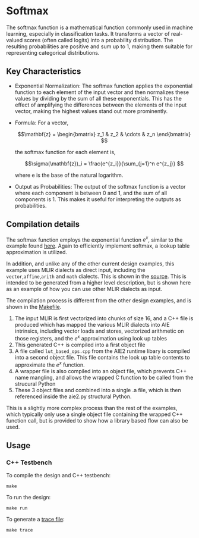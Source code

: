 <!---//===- README.md --------------------------*- Markdown -*-===//
//
// This file is licensed under the Apache License v2.0 with LLVM Exceptions.
// See https://llvm.org/LICENSE.txt for license information.
// SPDX-License-Identifier: Apache-2.0 WITH LLVM-exception
//
// Copyright (C) 2024, Advanced Micro Devices, Inc.
// 
//===----------------------------------------------------------------------===//-->

# Softmax

The softmax function is a mathematical function commonly used in machine learning, especially in classification tasks. It transforms a vector of real-valued scores (often called logits) into a probability distribution. The resulting probabilities are positive and sum up to 1, making them suitable for representing categorical distributions.

## Key Characteristics
* Exponential Normalization: The softmax function applies the exponential function to each element of the input vector and then normalizes these values by dividing by the sum of all these exponentials. This has the effect of amplifying the differences between the elements of the input vector, making the highest values stand out more prominently.

* Formula: For a vector,

    ```math
    \mathbf{z} = \begin{bmatrix} z_1 & z_2 & \cdots & z_n \end{bmatrix} 
    ```

    the softmax function for each element is,

    ```math
    \sigma(\mathbf{z})_i = \frac{e^{z_i}}{\sum_{j=1}^n e^{z_j}} 
    ```

    where e is the base of the natural logarithm.

* Output as Probabilities: The output of the softmax function is a vector where each component is between 0 and 1, and the sum of all components is 1. This makes it useful for interpreting the outputs as probabilities.


## Compilation details

The softmax function employs the exponential function $e^x$, similar to the example found [here](../../basic/vector_exp/). Again to efficiently implement softmax, a lookup table approximation is utilized.

In addition, and unlike any of the other current design examples, this example uses MLIR dialects as direct input, including the `vector`,`affine`,`arith` and `math` dialects.  This is shown in the [source](./bf16_softmax.mlir).  This is intended to be generated from a higher level description, but is shown here as an example of how you can use other MLIR dialects as input.

The compilation process is different from the other design examples, and is shown in the [Makefile](./Makefile).

1. The input MLIR is first vectorized into chunks of size 16, and a C++ file is produced which has mapped the various MLIR dialects into AIE intrinsics, including vector loads and stores, vectorized arithmetic on those registers, and the $e^x$ approximation using look up tables
1. This generated C++ is compiled into a first object file
1. A file called `lut_based_ops.cpp` from the AIE2 runtime libary is compiled into a second object file.  This file contains the look up table contents to approximate the $e^x$ function.
1. A wrapper file is also compiled into an object file, which prevents C++ name mangling, and allows the wrapped C function to be called from the strucural Python
1. These 3 object files and combined into a single .a file, which is then referenced inside the aie2.py structural Python.

This is a slightly more complex process than the rest of the examples, which typically only use a single object file containing the wrapped C++ function call, but is provided to show how a library based flow can also be used.

## Usage

### C++ Testbench

To compile the design and C++ testbench:

```
make
```

To run the design:

```
make run
```

To generate a [trace file](../../../programming_guide/section-4/section-4b/README.md):

```
make trace
```
